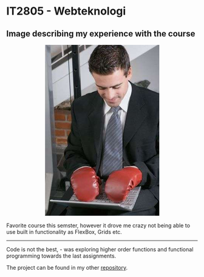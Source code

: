 # IT2805 - Webteknologi

## Image describing my experience with the course
<div style="text-align: center;">
  <img src="./img/forcedHandicap.jpg">
</div>

Favorite course this semster, however it drove me crazy not being able to use built in functionality as FlexBox, Grids etc.

---

Code is not the best, - was exploring higher order functions and functional programming towards the last assignments.

The project can be found in my other [repository](https://github.com/Lekesoldat/DroneLOAN).